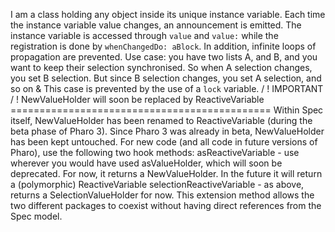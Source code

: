    I       a   m       a       c   l   a   s   s       h   o   l   d   i   n   g       a   n   y       o   b   j   e   c   t       i   n   s   i   d   e       i   t   s       u   n   i   q   u   e       i   n   s   t   a   n   c   e       v   a   r   i   a   b   l   e   .          E   a   c   h       t   i   m   e       t   h   e       i   n   s   t   a   n   c   e       v   a   r   i   a   b   l   e       v   a   l   u   e       c   h   a   n   g   e   s   ,       a   n       a   n   n   o   u   n   c   e   m   e   n   t       i   s       e   m   i   t   t   e   d   .             T   h   e       i   n   s   t   a   n   c   e       v   a   r   i   a   b   l   e       i   s       a   c   c   e   s   s   e   d       t   h   r   o   u   g   h       `   v   a   l   u   e   `       a   n   d       `   v   a   l   u   e   :   `       w   h   i   l   e       t   h   e       r   e   g   i   s   t   r   a   t   i   o   n       i   s       d   o   n   e       b   y       `   w   h   e   n   C   h   a   n   g   e   d   D   o   :       a   B   l   o   c   k   `   .             I   n       a   d   d   i   t   i   o   n   ,       i   n   f   i   n   i   t   e       l   o   o   p   s       o   f       p   r   o   p   a   g   a   t   i   o   n       a   r   e       p   r   e   v   e   n   t   e   d   .          U   s   e       c   a   s   e   :       y   o   u       h   a   v   e       t   w   o       l   i   s   t   s       A   ,       a   n   d       B   ,       a   n   d       y   o   u       w   a   n   t       t   o       k   e   e   p       t   h   e   i   r       s   e   l   e   c   t   i   o   n       s   y   n   c   h   r   o   n   i   s   e   d   .          S   o       w   h   e   n       A       s   e   l   e   c   t   i   o   n       c   h   a   n   g   e   s   ,       y   o   u       s   e   t       B       s   e   l   e   c   t   i   o   n   .          B   u   t       s   i   n   c   e       B       s   e   l   e   c   t   i   o   n       c   h   a   n   g   e   s   ,       y   o   u       s   e   t       A       s   e   l   e   c   t   i   o   n   ,       a   n   d       s   o       o   n   &             T   h   i   s       c   a   s   e       i   s       p   r   e   v   e   n   t   e   d       b   y       t   h   e       u   s   e       o   f       a       `   l   o   c   k   `       v   a   r   i   a   b   l   e   .         /       !       \       I   M   P   O   R   T   A   N   T       /       !       \      N   e   w   V   a   l   u   e   H   o   l   d   e   r       w   i   l   l       s   o   o   n       b   e       r   e   p   l   a   c   e   d       b   y       R   e   a   c   t   i   v   e   V   a   r   i   a   b   l   e      =   =   =   =   =   =   =   =   =   =   =   =   =   =   =   =   =   =   =   =   =   =   =   =   =   =   =   =   =   =   =   =   =   =   =   =   =   =   =   =   =   =   =   =   =      W   i   t   h   i   n       S   p   e   c       i   t   s   e   l   f   ,       N   e   w   V   a   l   u   e   H   o   l   d   e   r       h   a   s       b   e   e   n       r   e   n   a   m   e   d       t   o       R   e   a   c   t   i   v   e   V   a   r   i   a   b   l   e       (   d   u   r   i   n   g       t   h   e       b   e   t   a       p   h   a   s   e       o   f       P   h   a   r   o       3   )   .      S   i   n   c   e       P   h   a   r   o       3       w   a   s       a   l   r   e   a   d   y       i   n       b   e   t   a   ,       N   e   w   V   a   l   u   e   H   o   l   d   e   r       h   a   s       b   e   e   n       k   e   p   t       u   n   t   o   u   c   h   e   d   .      F   o   r       n   e   w       c   o   d   e       (   a   n   d       a   l   l       c   o   d   e       i   n       f   u   t   u   r   e       v   e   r   s   i   o   n   s       o   f       P   h   a   r   o   )   ,       u   s   e       t   h   e       f   o   l   l   o   w   i   n   g       t   w   o       h   o   o   k       m   e   t   h   o   d   s   :      	   a   s   R   e   a   c   t   i   v   e   V   a   r   i   a   b   l   e       -       u   s   e       w   h   e   r   e   v   e   r       y   o   u       w   o   u   l   d       h   a   v   e       u   s   e   d       a   s   V   a   l   u   e   H   o   l   d   e   r   ,       w   h   i   c   h       w   i   l   l       s   o   o   n       b   e       d   e   p   r   e   c   a   t   e   d   .       F   o   r       n   o   w   ,       i   t       r   e   t   u   r   n   s       a       N   e   w   V   a   l   u   e   H   o   l   d   e   r   .       I   n       t   h   e       f   u   t   u   r   e       i   t       w   i   l   l       r   e   t   u   r   n       a       (   p   o   l   y   m   o   r   p   h   i   c   )       R   e   a   c   t   i   v   e   V   a   r   i   a   b   l   e      	   s   e   l   e   c   t   i   o   n   R   e   a   c   t   i   v   e   V   a   r   i   a   b   l   e       -       a   s       a   b   o   v   e   ,       r   e   t   u   r   n   s       a       S   e   l   e   c   t   i   o   n   V   a   l   u   e   H   o   l   d   e   r       f   o   r       n   o   w   .       T   h   i   s       e   x   t   e   n   s   i   o   n       m   e   t   h   o   d       a   l   l   o   w   s       t   h   e       t   w   o       d   i   f   f   e   r   e   n   t       p   a   c   k   a   g   e   s       t   o       c   o   e   x   i   s   t       w   i   t   h   o   u   t       h   a   v   i   n   g       d   i   r   e   c   t       r   e   f   e   r   e   n   c   e   s       f   r   o   m       t   h   e       S   p   e   c       m   o   d   e   l   .